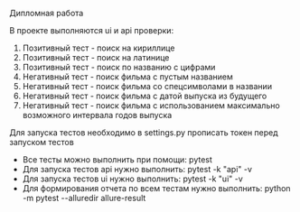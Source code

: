 Дипломная работа

В проекте выполняются ui и api проверки:
1. Позитивный тест - поиск на кириллице
2. Позитивный тест - поиск на латинице
3. Позитивный тест - поиск по названию с цифрами
4. Негативный тест - поиск фильма с пустым названием
5. Негативный тест - поиск фильма со спецсимволами в названии
6. Негативный тест - поиск фильма с датой выпуска из будущего
7. Негативный тест - поиск фильма с использованием максимально возможного интервала годов выпуска

Для запуска тестов необходимо в settings.py прописать токен перед запуском тестов

* Все тесты можно выполнить при помощи: pytest
* Для запуска тестов api нужно выполнить: pytest -k "api" -v
* Для запуска тестов ui нужно выполнить: pytest -k "ui" -v
* Для формирования отчета по всем тестам нужно выполнить: python -m pytest --alluredir allure-result


